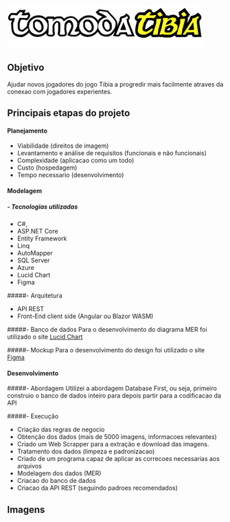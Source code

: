 ![Preview1](./GitHubUtils/imgs/logo_grande.png)  

## Objetivo

Ajudar novos jogadores  do jogo Tibia a progredir mais facilmente atraves da conexao com jogadores experientes. 
 
## Principais etapas do projeto  

#### Planejamento

- Viabilidade (direitos de imagem)
- Levantamento e análise de requisitos (funcionais e não funcionais)
- Complexidade (aplicacao como um todo)
- Custo (hospedagem)
- Tempo necessario (desenvolvimento)

#### Modelagem
##### - Tecnologias utilizadas
- C#,
- ASP.NET Core
- Entity Framework
- Linq
- AutoMapper
- SQL Server
- Azure
- Lucid Chart
- Figma

#####- Arquitetura
- API REST
- Front-End client side (Angular ou Blazor WASM)


#####- Banco de dados
Para o desenvolvimento do diagrama MER foi utilizado o site [Lucid Chart](https://www.lucidchart.com/ "Lucid Chart")

#####- Mockup
Para o desenvolvimento do design foi utilizado o site [Figma](http://https://www.figma.com/ "Figma")


#### Desenvolvimento
#####- Abordagem
Utilizei a abordagem Database First, ou seja, primeiro construio o banco de dados inteiro para depois partir para a codificacao da API

#####- Execução
- Criação das regras de negocio
- Obtenção dos dados (mais de 5000 imagens, informacoes relevantes)
 - Criado um Web Scrapper para a extração e download das imagens.
- Tratamento dos dados (limpeza e padronizacao)
 -  Criado de um programa capaz de aplicar as correcoes necessarias aos arquivos
- Modelagem dos dados (MER)
- Criacao do banco de dados
- Criacao da API REST (seguindo padroes recomendados)

## Imagens

